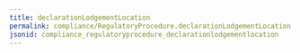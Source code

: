 ```yaml
---
title: declarationLodgementLocation
permalink: compliance/RegulatoryProcedure.declarationLodgementLocation.html
jsonid: compliance_regulatoryprocedure_declarationlodgementlocation
---
```

